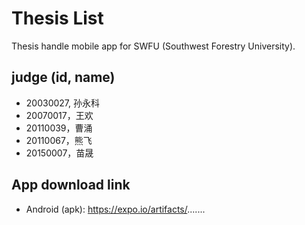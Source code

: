 # Thesis List

Thesis handle mobile app for SWFU (Southwest Forestry University).

## judge (id, name)

- 20030027, 孙永科
- 20070017，王欢
- 20110039，曹涌
- 20110067，熊飞
- 20150007，苗晟


## App download link

- Android (apk): https://expo.io/artifacts/.......
